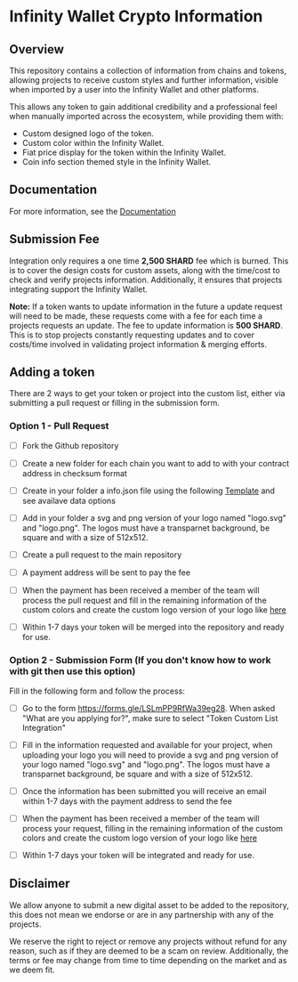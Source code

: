 # Infinity Wallet Crypto Information

## Overview
This repository contains a collection of information from chains and tokens, allowing projects to receive custom styles and further information, visible when imported by a user into the Infinity Wallet and other platforms.

This allows any token to gain additional credibility and a professional feel when manually imported across the ecosystem, while providing them with:
- Custom designed logo of the token.
- Custom color within the Infinity Wallet.
- Fiat price display for the token within the Infinity Wallet.
- Coin info section themed style in the Infinity Wallet.


## Documentation

For more information, see the [Documentation](https://docs.shardcoin.io/contact-us/listings-and-whitelistings/listing#token-custom-list-integration)

## Submission Fee
Integration only requires a one time **2,500 SHARD** fee which is burned. This is to cover the design costs for custom assets, along with the time/cost to check and verify projects information. Additionally, it ensures that projects integrating support the Infinity Wallet.

**Note:** If a token wants to update information in the future a update request will need to be made, these requests come with a fee for each time a projects requests an update. The fee to update information is **500 SHARD**. This is to stop projects constantly requesting updates and to cover costs/time involved in validating project information & merging efforts.


## Adding a token

There are 2 ways to get your token or project into the custom list, either via submitting a pull request or filling in the submission form.

### Option 1 - Pull Request


- [ ] Fork the Github repository
- [ ] Create a new folder for each chain you want to add to with your contract address in checksum format
- [ ] Create in your folder a info.json file using the following [Template](https://github.com/InfinityWallet/Crypto-Assets/blob/main/Asset-Template.md) and see availave data options
- [ ] Add in your folder a svg and png version of your logo named "logo.svg" and "logo.png". The logos must have a transparnet background, be square and with a size of 512x512.
- [ ] Create a pull request to the main repository
- [ ] A payment address will be sent to pay the fee
- [ ] When the payment has been received a member of the team will process the pull request and fill in the remaining information of the custom colors and create the custom logo version of your logo like [here](https://raw.githubusercontent.com/InfinityWallet/Crypto-Assets/main/Cryptos/binancesmartchain/0x2170ed0880ac9a755fd29b2688956bd959f933f8/logo.svg)
- [ ] Within 1-7 days your token will be merged into the repository and ready for use.


### Option 2 - Submission Form (If you don't know how to work with git then use this option)

Fill in the following form and follow the process:

- [ ] Go to the form https://forms.gle/LSLmPP9RfWa39eg28. When asked "What are you applying for?", make sure to select "Token Custom List Integration"
- [ ] Fill in the information requested and available for your project, when uploading your logo you will need to provide a svg and png version of your logo named "logo.svg" and "logo.png". The logos must have a transparnet background, be square and with a size of 512x512.
- [ ] Once the information has been submitted you will receive an email within 1-7 days with the payment address to send the fee
- [ ] When the payment has been received a member of the team will process your request, filling in the remaining information of the custom colors and create the custom logo version of your logo like [here](https://raw.githubusercontent.com/InfinityWallet/Crypto-Assets/main/Cryptos/binancesmartchain/0x2170ed0880ac9a755fd29b2688956bd959f933f8/logo.svg)
- [ ] Within 1-7 days your token will be integrated and ready for use.


## Disclaimer
We allow anyone to submit a new digital asset to be added to the repository, this does not mean we endorse or are in any partnership with any of the projects.

We reserve the right to reject or remove any projects without refund for any reason, such as if they are deemed to be a scam on review. Additionally, the terms or fee may change from time to time depending on the market and as we deem fit.
